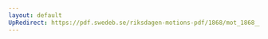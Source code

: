 ```yaml
---
layout: default
UpRedirect: https://pdf.swedeb.se/riksdagen-motions-pdf/1868/mot_1868__fk__00026.pdf
---
```


